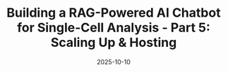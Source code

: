 ---
title: 'Building a RAG-Powered AI Chatbot for Single-Cell Analysis - Part 5: Scaling Up & Hosting'
date: 2025-10-10
permalink: /posts/2025/05/rag-part5/
tags:
  - bioinformatics
  - single-cell
  - ml/ai
  - rag
---
